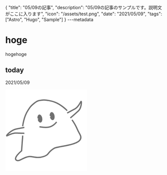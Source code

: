 {
  "title": "05/09の記事",
  "description": "05/09の記事のサンプルです。説明文がここに入ります",
  "icon": "/assets/test.png",
  "date": "2021/05/09",
  "tags": ["Astro", "Hugo", "Sample"]
}
---metadata

# hoge
hogehoge

## today
2021/05/09

![img](/assets/test.png)